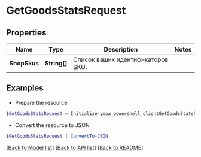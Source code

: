 # GetGoodsStatsRequest
## Properties

Name | Type | Description | Notes
------------ | ------------- | ------------- | -------------
**ShopSkus** | **String[]** | Список ваших идентификаторов SKU.  | 

## Examples

- Prepare the resource
```powershell
$GetGoodsStatsRequest = Initialize-ympa_powershell_clientGetGoodsStatsRequest  -ShopSkus null
```

- Convert the resource to JSON
```powershell
$GetGoodsStatsRequest | ConvertTo-JSON
```

[[Back to Model list]](../README.md#documentation-for-models) [[Back to API list]](../README.md#documentation-for-api-endpoints) [[Back to README]](../README.md)


